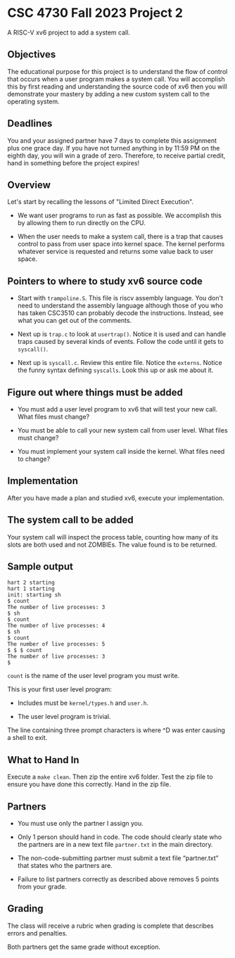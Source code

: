 # CSC 4730 Fall 2023 Project 2

A RISC-V xv6 project to add a system call.

## Objectives

The educational purpose for this project is to understand the flow of
control that occurs when a user program makes a system call. You will
accomplish this by first reading and understanding the source code of
xv6 then you will demonstrate your mastery by adding a new custom system
call to the operating system.

## Deadlines

You and your assigned partner have 7 days to complete this assignment
plus one grace day. If you have not turned anything in by 11:59 PM on
the eighth day, you will win a grade of zero. Therefore, to receive
partial credit, hand in something before the project expires!

## Overview

Let's start by recalling the lessons of "Limited Direct Execution".

* We want user programs to run as fast as possible. We accomplish this
  by allowing them to run directly on the CPU.

* When the user needs to make a system call, there is a trap that causes
  control to pass from user space into kernel space. The kernel performs
  whatever service is requested and returns some value back to user
  space.

## Pointers to where to study xv6 source code

* Start with `trampoline.S`. This file is riscv assembly language. You
  don't need to understand the assembly language although those of you
  who has taken CSC3510 can probably decode the instructions. Instead,
  see what you can get out of the comments.

* Next up is `trap.c` to look at `usertrap()`. Notice it is used and can
  handle traps caused by several kinds of events. Follow the code until
  it gets to `syscall()`.

* Next up is `syscall.c`. Review this entire file. Notice the `externs`.
  Notice the funny syntax defining `syscalls`. Look this up or ask me
  about it.

## Figure out where things must be added

* You must add a user level program to xv6 that will test your new call.
  What files must change?

* You must be able to call your new system call from user level. What
  files must change?

* You must implement your system call inside the kernel. What files need
  to change?

## Implementation

After you have made a plan and studied xv6, execute your implementation.

## The system call to be added

Your system call will inspect the process table, counting how many of
its slots are both used and not ZOMBIEs. The value found is to be
returned.

## Sample output

```text
hart 2 starting
hart 1 starting
init: starting sh
$ count
The number of live processes: 3
$ sh
$ count
The number of live processes: 4
$ sh
$ count
The number of live processes: 5
$ $ $ count
The number of live processes: 3
$
```

`count` is the name of the user level program you must write.

This is your first user level program:

* Includes must be `kernel/types.h` and `user.h`.

* The user level program is trivial.

The line containing three prompt characters is where ^D was enter
causing a shell to exit.

## What to Hand In

Execute a `make clean`. Then zip the entire xv6 folder. Test the zip
file to ensure you have done this correctly. Hand in the zip file.

## Partners

* You must use only the partner I assign you.

* Only 1 person should hand in code. The code should clearly state who
  the partners are in a new text file `partner.txt` in the main
  directory.

* The non-code-submitting partner must submit a text file “partner.txt”
  that states who the partners are.

* Failure to list partners correctly as described above removes 5 points
  from your grade.

## Grading

The class will receive a rubric when grading is complete that describes
errors and penalties.

Both partners get the same grade without exception.
